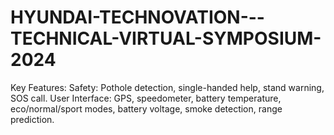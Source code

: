 # HYUNDAI-TECHNOVATION---TECHNICAL-VIRTUAL-SYMPOSIUM-2024
Key Features: Safety: Pothole detection, single-handed help, stand warning, SOS call. User Interface: GPS, speedometer, battery temperature, eco/normal/sport modes, battery voltage, smoke detection, range prediction.
